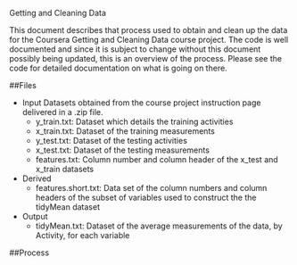 Getting and Cleaning Data

This document describes that process used to obtain and clean up the data for the Coursera
Getting and Cleaning Data course project.
The code is well documented and since it is subject to change without this document possibly being
updated, this is an overview of the process. Please see the code for detailed documentation
on what is going on there.

##Files
* Input
Datasets obtained from the course project instruction  page delivered in a .zip file.
  * y_train.txt: Dataset which details the training activities
  * x_train.txt: Dataset of the training measurements
  * y_test.txt:  Dataset of the testing activities
  * x_test.txt:  Dataset of the testing measurements
  * features.txt: Column number and column header of the x_test and x_train datasets
* Derived
  * features.short.txt: Data set of the column numbers and column headers of the subset of 
  variables used to construct the the tidyMean dataset
* Output
  * tidyMean.txt: Dataset of the average measurements of the data, by Activity, for each
  variable
  
##Process
 
